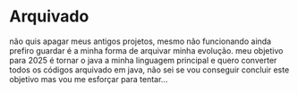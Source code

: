 # Arquivado
não quis apagar meus antigos projetos, mesmo não funcionando ainda prefiro guardar é a minha forma de arquivar minha evolução.
meu objetivo para 2025 é tornar o java a minha linguagem principal e quero converter todos os códigos arquivado em java, não sei se vou conseguir concluir este objetivo mas vou me esforçar para tentar...